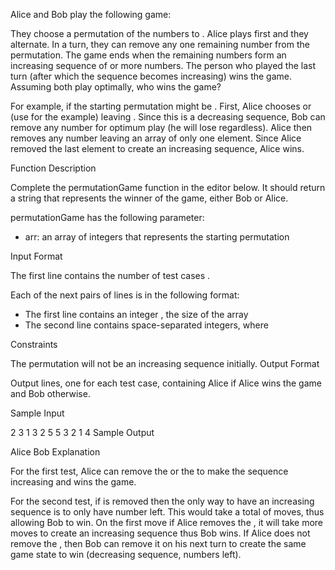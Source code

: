 Alice and Bob play the following game:

They choose a permutation of the numbers  to .
Alice plays first and they alternate.
In a turn, they can remove any one remaining number from the permutation.
The game ends when the remaining numbers form an increasing sequence of  or more numbers. The person who played the last turn (after which the sequence becomes increasing) wins the game.
Assuming both play optimally, who wins the game?

For example, if  the starting permutation might be . First, Alice chooses  or  (use  for the example) leaving . Since this is a decreasing sequence, Bob can remove any number for optimum play (he will lose regardless). Alice then removes any number leaving an array of only one element. Since Alice removed the last element to create an increasing sequence, Alice wins.

Function Description

Complete the permutationGame function in the editor below. It should return a string that represents the winner of the game, either Bob or Alice.

permutationGame has the following parameter:
- arr: an array of integers that represents the starting permutation

Input Format

The first line contains the number of test cases .

Each of the next  pairs of lines is in the following format:
- The first line contains an integer , the size of the array 
- The second line contains  space-separated integers,  where 

Constraints

The permutation will not be an increasing sequence initially.
Output Format

Output  lines, one for each test case, containing Alice if Alice wins the game and Bob otherwise.

Sample Input

2
3
1 3 2
5
5 3 2 1 4
Sample Output

Alice
Bob
Explanation

For the first test, Alice can remove the  or the  to make the sequence increasing and wins the game.

For the second test, if  is removed then the only way to have an increasing sequence is to only have  number left. This would take a total of  moves, thus allowing Bob to win. On the first move if Alice removes the , it will take  more moves to create an increasing sequence thus Bob wins. If Alice does not remove the , then Bob can remove it on his next turn to create the same game state to win (decreasing sequence,  numbers left).
